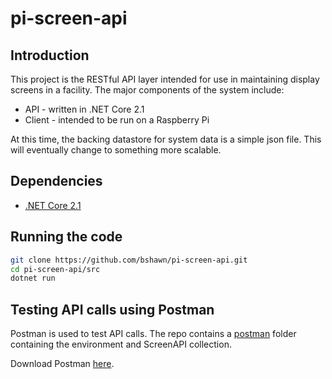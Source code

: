 # pi-screen-api

## Introduction

This project is the RESTful API layer intended for use in maintaining display screens in a facility.  The major components of the system include:

- API - written in .NET Core 2.1
- Client - intended to be run on a Raspberry Pi

At this time, the backing datastore for system data is a simple json file.  This will eventually change to something more scalable.

## Dependencies

- [.NET Core 2.1](https://www.microsoft.com/net/download)

## Running the code

```bash
git clone https://github.com/bshawn/pi-screen-api.git
cd pi-screen-api/src
dotnet run
```

## Testing API calls using Postman

Postman is used to test API calls.  The repo contains a [postman](postman) folder containing the environment and ScreenAPI collection.

Download Postman [here](https://getpostman.com).